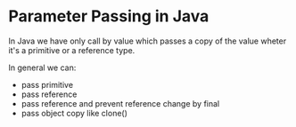 # Parameter Passing in Java

In Java we have only call by value which passes a copy of the value wheter it's a primitive or a reference type.

In general we can:

* pass primitive
* pass reference
* pass reference and prevent reference change by final
* pass object copy like clone()
